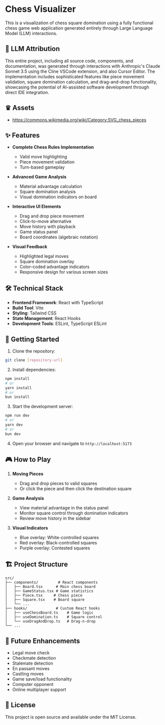 # Chess Visualizer

This is a visualization of chess square domination using a fully functional chess game web application generated entirely through Large Language Model (LLM) interactions.

## 🤖 LLM Attribution

This entire project, including all source code, components, and documentation, was generated through interactions with Anthropic's Claude Sonnet 3.5 using the Cline VSCode extension, and also Cursor Editor. The implementation includes sophisticated features like piece movement validation, square domination calculation, and drag-and-drop functionality, showcasing the potential of AI-assisted software development through direct IDE integration.

## ♛ Assets

- https://commons.wikimedia.org/wiki/Category:SVG_chess_pieces

## ✨ Features

- **Complete Chess Rules Implementation**

  - Valid move highlighting
  - Piece movement validation
  - Turn-based gameplay

- **Advanced Game Analysis**

  - Material advantage calculation
  - Square domination analysis
  - Visual domination indicators on board

- **Interactive UI Elements**

  - Drag and drop piece movement
  - Click-to-move alternative
  - Move history with playback
  - Game status panel
  - Board coordinates (algebraic notation)

- **Visual Feedback**
  - Highlighted legal moves
  - Square domination overlay
  - Color-coded advantage indicators
  - Responsive design for various screen sizes

## 🛠 Technical Stack

- **Frontend Framework**: React with TypeScript
- **Build Tool**: Vite
- **Styling**: Tailwind CSS
- **State Management**: React Hooks
- **Development Tools**: ESLint, TypeScript ESLint

## 🚀 Getting Started

1. Clone the repository:

```bash
git clone [repository-url]
```

2. Install dependencies:

```bash
npm install
# or
yarn install
# or
bun install
```

3. Start the development server:

```bash
npm run dev
# or
yarn dev
# or
bun dev
```

4. Open your browser and navigate to `http://localhost:5173`

## 🎮 How to Play

1. **Moving Pieces**

   - Drag and drop pieces to valid squares
   - Or click the piece and then click the destination square

2. **Game Analysis**

   - View material advantage in the status panel
   - Monitor square control through domination indicators
   - Review move history in the sidebar

3. **Visual Indicators**
   - Blue overlay: White-controlled squares
   - Red overlay: Black-controlled squares
   - Purple overlay: Contested squares

## 🏗 Project Structure

```
src/
├── components/         # React components
│   ├── Board.tsx      # Main chess board
│   ├── GameStatus.tsx # Game statistics
│   ├── Piece.tsx     # Chess piece
│   ├── Square.tsx    # Board square
│   └── ...
├── hooks/             # Custom React hooks
│   ├── useChessBoard.ts    # Game logic
│   ├── useDomination.ts    # Square control
│   └── useDragAndDrop.ts   # Drag-n-drop
└── ...
```

## 🎯 Future Enhancements

- Legal move check
- Checkmate detection
- Stalemate detection
- En passant moves
- Castling moves
- Game save/load functionality
- Computer opponent
- Online multiplayer support

## 📝 License

This project is open source and available under the MIT License.
